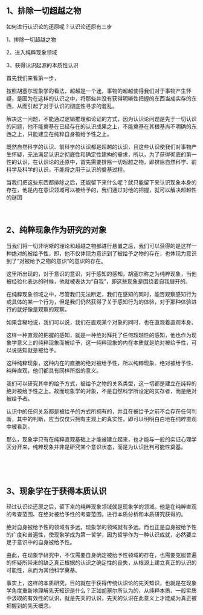 <h2>1、排除一切超越之物</h2><p data-pid="lNPvryTS">如何进行认识论的还原呢？认识论还原有三步</p><p data-pid="djNtMBYz">1、排除一切超越之物</p><p data-pid="RLwRSASk">2、进入纯粹现象领域</p><p data-pid="u9a1rhom">3、获得认识起源的本质性认识</p><p data-pid="L1q8h5Ws">首先我们来看第一步，</p><p data-pid="Q3TCWhCk">按照胡塞尔现象学的看法，超越是一个迷，事物的超越使得我们对于事物产生怀疑，是因为在这样的认识之中，将那些并没有获得明晰性把握的东西当成实存的东西，从而引起了对于认识的彻底性寻求的混乱。</p><p data-pid="SvxYHIQu">解决这一问题，不能通过逻辑推理和论证的方式，因为认识论问题是先于一切认识的问题，他不能奠基在已经存在的认识成果之上，不能奠基在其根基尚不明确的东西之上，只能建立在纯粹自身被给予性之上。</p><p data-pid="KUgp3M70">既然自然科学的认识、前科学的认识都是超越的认识，且这些认识使我们对事物产生怀疑，无法满足认识之彻底性和确定性建构的需求，所以，为了获得彻底的第一性的认识，在认识论的还原中，首先需要排除一切超越之物，即排除自然科学、前科学及科学的认识，不能将之用于认识的奠基过程。</p><p data-pid="F3YEkZOG">当我们把这些东西都排除之后，还能留下来什么呢？就只能留下来认识现象本身的存在，他是内在意识领域可以被给予的，我们通过对他的把握，就可以解决超越性的谜团</p><p><br></p><h2>2、纯粹现象作为研究的对象</h2><p data-pid="1N8P9yM4">当我们将一切非明晰的理论和超越之物都进行悬置之后，我们可以获得的是这样一种绝对的被给予性，即，他不仅体现为意识到了被给予之物的存在，也体现为意识到了“对被给予之物的意识”的意识的存在。</p><p data-pid="n6PyL8Gz">这里所出现的，对于意识的意识，对于感知的感知，胡塞尔称之为纯粹现象，当他被经验化表达的时候，他就被表达为“自我”，即这些现象是围绕着自我展开的。</p><p data-pid="6c6-4Bgt">在纯粹现象领域之中，尽管我们无法断定，我们在感知的同时，能否观察感知行为或具体的某一个行为，但是我们仍然获得了关于感知行为的体验，对于那种体验进行的就好像是观察的观察。</p><p data-pid="s7BhaQ5j">如果含糊地说，我们可以说，我们在直观某个对象的同时，也在直观着直观本身。</p><p data-pid="0MxIKaE1">这样一种直观的把握的感知，就是一种绝对拜托了任何超越性的感知，他也作为现象学意义上的纯粹现象而被给予，这一纯粹现象的内在本质就是绝对被给予性，可以说感知就是被给予。</p><p data-pid="2U1SNOnu">这种纯粹现象，这种内在的直接的绝对被给予性，所以纯粹现象、绝对被给予性、纯粹直观，他们都具有同样所指的意义。</p><p data-pid="s7pkymq2">我们可以研究其中的给予方式，被给予之物的关系类型，这一切都是建立在纯粹的绝对被给予性之上。故而现象学的对象，不是自然科学所设定的实存者，而是绝对被给予者。</p><p data-pid="gt0RmZej">认识中的任何关系都是被给予的方式所拥有的，并且在被给予之前不会存在任何判断，其中的判断，应当仅仅只拥有主观上的真实性，即可以明明白白地在纯粹直观中被看到。</p><p data-pid="xp6zlmC7">那么，现象学只有在纯粹直观基础上才能被建立起来，也才能与一般的实证心理学区分开来，纯粹现象并非是研究某个意识状态，而是为认识批判可能性奠基。</p><p><br></p><p><br></p><h2>3、现象学在于获得本质认识</h2><p data-pid="yqSrLnaA">经过认识论还原之后，留下来的纯粹现象领域就是现象学的领域。他是在纯粹直观的考查范围、在绝对被给予性的考查范围，进行本质分析和本质研究获得的。</p><p data-pid="6nMLKKJ5">绝对自身被给予性的领域有多远，现象学的领域就有多远。而也正是自身被给予性的广度和普遍性，使现象学成为第一哲学，因为哲学作为一种认识成就，必然要立足于意识中的自身被给予性。</p><p data-pid="z8ibBPsO">由此，在现象学研究中，不仅需要自身确定被给予性领域的存在，也需要克服普遍的怀疑所带来的缺乏真正根据的认识之确定性的丧失，从根源上建立真正的认识的可能性，从而为其他科学奠基。</p><p data-pid="9hM5UFRk">事实上，这样的本质研究，目的就在于获得传统认识论的先天知识，也就是在现象学角度重新地理解先天知识是什么？正如胡塞尔所认为的，从纯粹本质、一般实质中汲取的有效性的认识，就是先天的认识，先天的认识在此意义上才能成为真正被把握到的先天概念。</p><p></p>